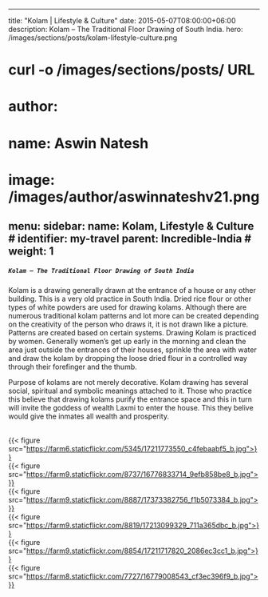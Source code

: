 

---
title: "Kolam | Lifestyle & Culture"
date: 2015-05-07T08:00:00+06:00
description: Kolam – The Traditional Floor Drawing of South India.
hero: /images/sections/posts/kolam-lifestyle-culture.png

# curl -o /images/sections/posts/ URL

# author:
#   name: Aswin Natesh
#   image: /images/author/aswinnateshv21.png

menu:
  sidebar:
    name: Kolam, Lifestyle & Culture
    # identifier: my-travel
    parent: Incredible-India
    # weight: 1
---

#####  `Kolam – The Traditional Floor Drawing of South India`

Kolam is a drawing generally drawn at the entrance of a house or any other building. This is a very old practice in South India. Dried rice flour or other types of white powders are used for drawing kolams. Although there are numerous traditional kolam patterns and lot more can be created depending on the creativity of the person who draws it, it is not drawn like a picture. Patterns are created based on certain systems. Drawing Kolam is practiced by women. Generally women’s get up early in the morning and clean the area just outside the entrances of their houses, sprinkle the area with water and draw the kolam by dropping the loose dried flour in a controlled way through their forefinger and the thumb.

Purpose of kolams are not merely decorative. Kolam drawing has several social, spiritual and symbolic meanings attached to it. Those who practice this believe that drawing kolams purify the entrance space and this in turn will invite the goddess of wealth Laxmi to enter the house. This they belive would give the inmates all wealth and prosperity.

<br /> {{< figure src="https://farm6.staticflickr.com/5345/17211773550_c4febaabf5_b.jpg">}}
<br /> {{< figure src="https://farm9.staticflickr.com/8737/16776833714_9efb858be8_b.jpg">}}
<br /> {{< figure src="https://farm9.staticflickr.com/8887/17373382756_f1b5073384_b.jpg">}}
<br /> {{< figure src="https://farm9.staticflickr.com/8819/17213099329_711a365dbc_b.jpg">}}
<br /> {{< figure src="https://farm9.staticflickr.com/8854/17211717820_2086ec3cc1_b.jpg">}}
<br /> {{< figure src="https://farm8.staticflickr.com/7727/16779008543_cf3ec396f9_b.jpg">}}